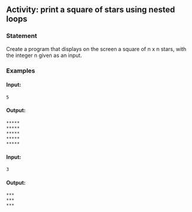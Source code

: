 ## Activity: print a square of stars using nested loops
### Statement
Create a program that displays on the screen a square of n x n stars, with the integer n given as an input.

### Examples

#### Input:

    5
    
#### Output:

    *****
    *****
    *****
    *****
    *****
    
#### Input:

    3
    
#### Output:

    ***
    ***
    ***
